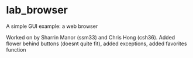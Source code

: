 # lab_browser
A simple GUI example: a web browser

Worked on by Sharrin Manor (ssm33) and Chris Hong (csh36).
Added flower behind buttons (doesnt quite fit), added exceptions, added favorites function